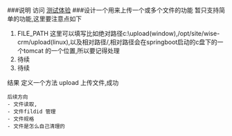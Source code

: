 ###说明
访问 [测试体验](http://localhost:8080/index )
###设计一个用来上传一个或多个文件的功能
暂只支持简单的功能,这里要注意点如下
 1. FILE_PATH 这里可以填写比如绝对路径c:\upload(window),/opt/site/wise-crm/upload(linux),以及相对路径/,相对路径会在springboot启动的c盘下的一个tomcat 的一个位置,所以要记得处理
 2. 待续
 3. 待续
 
 结果
    定义一个方法 upload 上传文件,成功
    
    后续方向
    - 文件读取,
    - 文件fildid 管理
    - 文件规格
    - 文件是怎么自己清理的
 